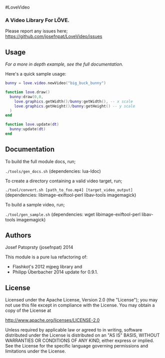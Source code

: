 #LoveVideo

### A Video Library For L&Ouml;VE.

Please report any issues here; https://github.com/josefnpat/LoveVideo/issues

## Usage

_For a more in depth example, see the full documentation._

Here's a quick sample usage:

```lua
bunny = love.video.newVideo("big_buck_bunny")

function love.draw()
  bunny:draw(0,0,
    love.graphics.getWidth()/bunny:getWidth(), -- x scale
    love.graphics.getHeight()/bunny:getHeight() -- y scale
  )
end

function love.update(dt)
  bunny:update(dt)
end
```

## Documentation

To build the full module docs, run;

`./tools/gen_docs.sh`
(dependencies: lua-ldoc)

To create a directory containing a valid video target, run;

`./tool/convert.sh [path_to_foo.mp4] [target_video_output]`
(dependencies: libimage-exiftool-perl libav-tools imagemagick)

To build a sample video, run;

`./tool/gen_sample.sh`
(dependencies: wget libimage-exiftool-perl libav-tools imagemagick)

## Authors

Josef Patoprsty (josefnpat) 2014

This module is a pure lua refactoring of:

* Flashkot's 2012 mjpeg library and
* Philipp &Uuml;berbacher 2014 update for 0.9.1.

## License

Licensed under the Apache License, Version 2.0 (the "License");
you may not use this file except in compliance with the License.
You may obtain a copy of the License at

http://www.apache.org/licenses/LICENSE-2.0

Unless required by applicable law or agreed to in writing, software
distributed under the License is distributed on an "AS IS" BASIS,
WITHOUT WARRANTIES OR CONDITIONS OF ANY KIND, either express or implied.
See the License for the specific language governing permissions and
limitations under the License.
